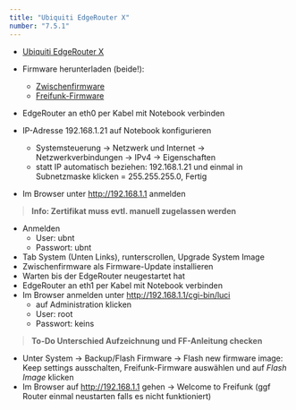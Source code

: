 ```yaml
---
title: "Ubiquiti EdgeRouter X"
number: "7.5.1"
---
```


 * [Ubiquiti EdgeRouter X](https://wiki.openwrt.org/toh/ubiquiti/ubiquiti_edgerouter_x_er-x_ka)

* Firmware herunterladen (beide!): 
     * [Zwischenfirmware](https://user.d00d3.net/~andre/lede-ramips-mt7621-ubnt-erx-initramfs-factory.tar)
     * [Freifunk-Firmware](https://buildbot.berlin.freifunk.net/buildbot/unstable/ramips-mt7621/103/default/freifunk-berlin-0.3.0-alpha-2118abb-ramips-mt7621-ubnt-erx-squashfs-sysupgrade.tar)
 * EdgeRouter an eth0 per Kabel mit Notebook verbinden
 * IP-Adresse 192.168.1.21 auf Notebook konfigurieren
     * Systemsteuerung → Netzwerk und Internet → Netzwerkverbindungen →  IPv4 → Eigenschaften
     * statt IP automatisch beziehen: 192.168.1.21 und einmal in Subnetzmaske klicken = 255.255.255.0, Fertig
 * Im Browser unter http://192.168.1.1 anmelden
> **Info: Zertifikat muss evtl. manuell zugelassen werden**
 * Anmelden
     * User: ubnt 
     * Passwort: ubnt 
 * Tab System (Unten Links), runterscrollen, Upgrade System Image
 * Zwischenfirmware als Firmware-Update installieren
 * Warten bis der EdgeRouter neugestartet hat
 * EdgeRouter an eth1 per Kabel mit Notebook verbinden
 * Im Browser anmelden unter http://192.168.1.1/cgi-bin/luci
     * auf Administration klicken
     * User: root
     * Passwort: keins
	 
> **To-Do Unterschied Aufzeichnung und FF-Anleitung checken**
 
 * Unter System → Backup/Flash Firmware → Flash new firmware image: Keep settings ausschalten, Freifunk-Firmware auswählen und auf *Flash Image* klicken
 * Im Browser auf http://192.168.1.1 gehen → Welcome to Freifunk 
(ggf Router einmal neustarten falls es nicht funktioniert)
